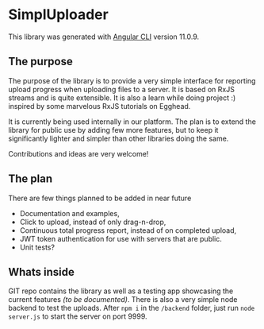 # SimplUploader

This library was generated with [Angular CLI](https://github.com/angular/angular-cli) version 11.0.9.

## The purpose

The purpose of the library is to provide a very simple interface for reporting upload progress when uploading files to a server. It is based on RxJS streams and is quite extensible. It is also a learn while doing project :) inspired by some marvelous RxJS tutorials on Egghead.

It is currently being used internally in our platform. The plan is to extend the library for public use by adding few more features, but to keep it significantly lighter and simpler than other libraries doing the same.

Contributions and ideas are very welcome!

## The plan

There are few things planned to be added in near future
- Documentation and examples,
- Click to upload, instead of only drag-n-drop,
- Continuous total progress report, instead of on completed upload,
- JWT token authentication for use with servers that are public.
- Unit tests?

## Whats inside

GIT repo contains the library as well as a testing app showcasing the current features *(to be documented)*. There is also a very simple node backend to test the uploads. After `npm i` in the `/backend` folder, just run `node server.js` to start the server on port 9999.
